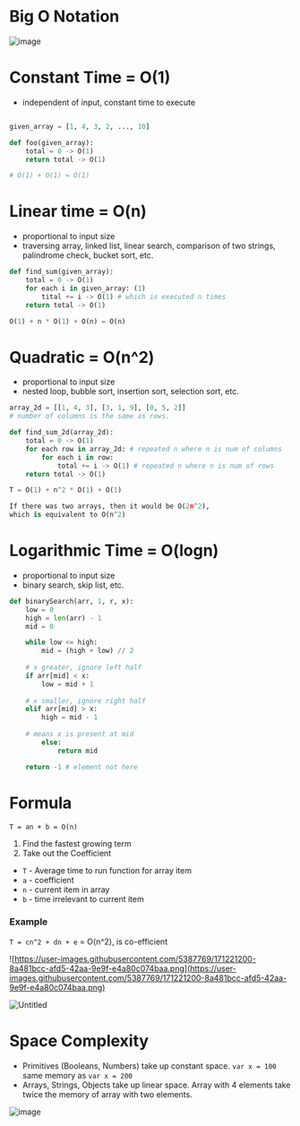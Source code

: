 # Big O Notation

![image](https://user-images.githubusercontent.com/5387769/189761494-67ff2e69-0d49-4950-a902-a1220dbf4420.png)

# Constant Time = O(1)

- independent of input, constant time to execute

```python

given_array = [1, 4, 3, 2, ..., 10]

def foo(given_array):
	total = 0 -> O(1)
	return total -> O(1)

# O(1) + O(1) = O(1)
```

# Linear time = O(n)

- proportional to input size
- traversing array, linked list, linear search, comparison of two strings, palindrome check, bucket sort, etc.

```python
def find_sum(given_array):
	total = 0 -> O(1)
	for each i in given_array: (1)
		tital += i -> O(1) # which is executed n times
	return total -> O(1)

O(1) + n * O(1) + O(n) = O(n)
```

# Quadratic = O(n^2)

- proportional to input size
- nested loop, bubble sort, insertion sort, selection sort, etc.

```python
array_2d = [[1, 4, 3], [3, 1, 9], [0, 5, 2]]
# number of columns is the same as rows.

def find_sum_2d(array_2d):
	total = 0 -> O(1)
	for each row in array_2d: # repeated n where n is num of columns
		for each i in row: 
			total += i -> O(1) # repeated n where n is num of rows
	return total -> O(1)

T = O(1) + n^2 * O(1) + O(1)

If there was two arrays, then it would be O(2n^2),
which is equivalent to O(n^2)
```

# Logarithmic Time = O(logn)

- proportional to input size
- binary search, skip list, etc.

```python
def binarySearch(arr, 1, r, x):
	low = 0
	high = len(arr) - 1
	mid = 0

	while low <= high:
		mid = (high + low) // 2
		
	# x greater, ignore left half
	if arr[mid] < x:
		low = mid + 1
	
	# x smaller, ignore right half
	elif arr[mid] > x:
		high = mid - 1
		
	# means x is present at mid
		else:
			return mid

	return -1 # element not here
```

# Formula

`T = an + b = O(n)`

1. Find the fastest growing term
2. Take out the Coefficient
- `T` - Average time to run function for array item
- `a` - coefficient
- `n` - current item in array
- `b` - time irrelevant to current item

### Example

`T = cn^2 + dn + e` = O(n^2), is co-efficient

![https://user-images.githubusercontent.com/5387769/171221200-8a481bcc-afd5-42aa-9e9f-e4a80c074baa.png](https://user-images.githubusercontent.com/5387769/171221200-8a481bcc-afd5-42aa-9e9f-e4a80c074baa.png)

![Untitled](Big%20O%20Notation%20ca12154c0aca49bfa69f950c634803bf/Untitled%201.png)

# Space Complexity
* Primitives (Booleans, Numbers) take up constant space. `var x = 100` same memory as `var x = 200`
* Arrays, Strings, Objects take up linear space. Array with 4 elements take twice the memory of array with two elements.

![image](https://user-images.githubusercontent.com/5387769/171231449-83334933-ea81-4589-9548-2fd7fd91966d.png)


